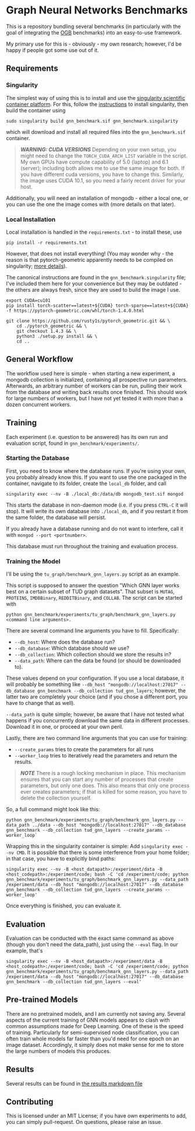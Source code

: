# Graph Neural Networks Benchmarks

This is a repository bundling several benchmarks (in particularly with
the goal of integrating the [OGB](https://ogb.stanford.edu/) benchmarks)
into an easy-to-use framework.

My primary use for this is - obviously - my own research; however, I'd
be happy if people got some use out of it.

## Requirements

### Singularity

The simplest way of using this is to install and use the
[singularity scientific container platform](https://sylabs.io/singularity/).
For this, follow the [instructions](https://sylabs.io/guides/3.5/admin-guide/installation.html)
to install singularity, then build the container using

```setup
sudo singularity build gnn_benchmark.sif gnn_benchmark.singularity
```
which will download and install all required files into the
`gnn_benchmark.sif` container.

> **_WARNING: CUDA VERSIONS_** Depending on your own setup, you might
> need to change the `TORCH_CUDA_ARCH_LIST` variable in the script. My
> own GPUs have compute capability of 5.0 (laptop) and 6.1 (server);
> including both allows me to use the same image for both. If you
> have different cuda versions, you have to change this. Similarly,
> the image uses CUDA 10.1, so you need a fairly recent driver for your
> host.

Additionally, you will need an installation of mongodb - either a
local one, or you can use the one the image comes with (more details
on that later).

### Local Installation

Local installation is handled in the `requirements.txt` - to install
these, use

```setup
pip install -r requirements.txt
```
However, that does not install everything! (You may wonder why - the
reason is that pytorch-geometric apparently needs to be compiled on
singularity;
[more details](https://github.com/rusty1s/pytorch_geometric/issues/923)).

The canonical instructions are found in the `gnn_benchmark.singularity`
file; I've included them here for your convenience but they may be
outdated - the others are always fresh, since they are used to build
 the image I use.

```
export CUDA=cu101
pip install torch-scatter==latest+${CUDA} torch-sparse==latest+${CUDA} -f https://pytorch-geometric.com/whl/torch-1.4.0.html

git clone https://github.com/rusty1s/pytorch_geometric.git && \
    cd ./pytorch_geometric && \
    git checkout 1.4.3 && \
    python3 ./setup.py install && \
    cd ..
```

## General Workflow

The workflow used here is simple - when starting a new experiment, a
mongodb collection is initialized, containing all prospective run
parameters. Afterwards, an arbitrary number of workers can be run,
pulling their work from the database and writing back results once
finished. This should work for large numbers of workers, but I have not
yet tested it with more than a dozen concurrent workers.

## Training

Each experiment (i.e. question to be answered) has its own run and
evaluation script, found in `gnn_benchmark/experiments/`.

### Starting the Database
First, you need to know where the database runs. If you're using your
own, you probably already know this. If you want to use the one packaged
in the container, navigate to its folder, create the `local_db` folder,
and call

`singularity exec --nv -B ./local_db:/data/db mongodb_test.sif mongod`

This starts the database in non-daemon mode (i.e. if you press `CTRL-C`
it will stop). It will write its own database into `./local_db`, and if
you restart it from the same folder, the database will persist.

If you already have a database running and do not want to interfere, call
it with `mongod --port <portnumber>`.

This database must run throughout the training and evaluation process.

### Training the Model

I'll be using the `tu_graph/benchmark_gnn_layers.py` script as an example.

This script is supposed to answer the question "Which GNN layer works
best on a certain subset of TUD graph datasets". That subset is `MUTAG`,
`PROTEINS`, `IMDBBinary`, `REDDITBinary`, and `COLLAB`. The script can
be started with

```
python gnn_benchmark/experiments/tu_graph/benchmark_gnn_layers.py <command line arguments>.
```

There are several command line arguments you have to fill. Specifically:
- `--db_host`: Where does the database run?
- `--db_database`: Which database should we use?
- `--db_collection`: Which collection should we store the results in?
- `--data_path`: Where can the data be found (or should be downloaded to).

These values depend on your configuration. If you use a local database,
it will probably be something like
`--db_host "mongodb://localhost:27017" --db_database gnn_benchmark --db_collection tud_gnn_layers`;
however, the latter two are completely your choice (and if you chose a
different port, you have to change that as well).

`--data_path` is quite simple; however, be aware that I have not tested
what happens if you concurrently download the same data in different
processes. Download it in one, or proceed at your own peril.

Lastly, there are two command line arguments that you can use for training:
- `--create_params` tries to create the parameters for all runs
- `--worker_loop` tries to iteratively read the parameters and return the results.

> **_NOTE_** There is a rough locking mechanism in place. This mechanism
> ensures that you can start any number of processes that create parameters,
> but only one does. This also means that only one process ever creates
> parameters; if that is killed for some reason, you have to delete the
> collection yourself.

So, a full command might look like this:

```train
python gnn_benchmark/experiments/tu_graph/benchmark_gnn_layers.py --data_path ../data --db_host "mongodb://localhost:27017" --db_database gnn_benchmark --db_collection tud_gnn_layers --create_params --worker_loop`
```

Wrapping this in the singularity container is simple: Add
`singularity exec --nv CMD`. It is possible that there is some
interference from your home folder; in that case, you have to explicitly
bind paths:

```
singularity exec --nv -B <host_datapath>:/experiment/data -B <host_codepath>:/experiment/code; bash -C 'cd /experiment/code; python gnn_benchmark/experiments/tu_graph/benchmark_gnn_layers.py --data_path /experiment/data --db_host "mongodb://localhost:27017" --db_database gnn_benchmark --db_collection tud_gnn_layers --create_params --worker_loop'
```

Once everything is finished, you can evaluate it.

## Evaluation

Evaluation can be conducted with the exact same command as above (though
you don't need the data_path), just using the `--eval` flag. In our
example, that's

```eval
singularity exec --nv -B <host_datapath>:/experiment/data -B <host_codepath>:/experiment/code; bash -C 'cd /experiment/code; python gnn_benchmark/experiments/tu_graph/benchmark_gnn_layers.py --data_path /experiment/data --db_host "mongodb://localhost:27017" --db_database gnn_benchmark --db_collection tud_gnn_layers --eval'
```

## Pre-trained Models

There are no pretrained models, and I am currently not saving any.
Several aspects of the current training of GNN models appears to clash
with common assumptions made for Deep Learning. One of these is the
speed of training. Particularly for semi-supervised node classification,
you can often train whole models far faster than you'd need for one
epoch on an image dataset. Accordingly, it simply does not make sense
for me to store the large numbers of models this produces.

## Results

Several results can be found in [the results markdown file](./results.md)

## Contributing

This is licensed under an MIT License; if you have own experiments to
add, you can simply pull-request. On questions, please raise an issue.
